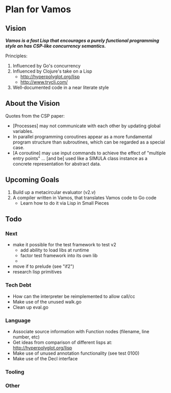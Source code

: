 # Plan for Vamos

## Vision

***Vamos is a fast Lisp that encourages a purely functional programming style an
has CSP-like concurrency semantics.***

Principles:

1. Influenced by Go's concurrency
2. Influenced by Clojure's take on a Lisp
   - http://hyperpolyglot.org/lisp
   - http://www.tryclj.com/
3. Well-documented code in a near literate style

## About the Vision

Quotes from the CSP paper:

* [Processes] may not communicate with each other by updating global variables.
* In parallel programming coroutines appear as a more fundamental program structure than subroutines, which can be regarded as a special case.
* [A coroutine] may use input commands to achieve the effect of "multiple entry points" ... [and be] used like a SIMULA class instance as a concrete representation for abstract data.

## Upcoming Goals

1. Build up a metacircular evaluator (v2.v)
2. A compiler written in Vamos, that translates Vamos code to Go code
   - Learn how to do it via Lisp in Small Pieces

## Todo

### Next

- make it possible for the test framework to test v2
  - add ability to load libs at runtime
  - factor test framework into its own lib
  - 
- move if to prelude (see "if2")
- research lisp primitives

### Tech Debt

- How can the interpreter be reimplemented to allow call/cc
- Make use of the unused walk.go
- Clean up eval.go

### Language

- Associate source information with Function nodes (filename, line number, etc)
- Get ideas from comparison of different lisps at: http://hyperpolyglot.org/lisp
- Make use of unused annotation functionality (see test 0100)
- Make use of the Decl interface

### Tooling

### Other
